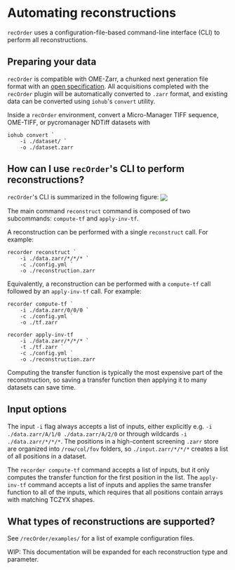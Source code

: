 # Automating reconstructions

`recOrder` uses a configuration-file-based command-line interface (CLI) to perform all reconstructions.

## Preparing your data

`recOrder` is compatible with OME-Zarr, a chunked next generation file format with an [open specification](https://ngff.openmicroscopy.org/0.4/). All acquisitions completed with the `recOrder` plugin will be automatically converted to `.zarr` format, and existing data can be converted using `iohub`'s `convert` utility. 

Inside a `recOrder` environment, convert a Micro-Manager TIFF sequence, OME-TIFF, or pycromanager NDTiff datasets with
```
iohub convert `
    -i ./dataset/ `
    -o ./dataset.zarr
```

## How can I use `recOrder`'s CLI to perform reconstructions?
`recOrder`'s CLI is summarized in the following figure:
<img src="./images/cli_structure.png" align="center">

The main command `reconstruct` command is composed of two subcommands: `compute-tf` and `apply-inv-tf`. 

A reconstruction can be performed with a single `reconstruct` call. For example:
```
recorder reconstruct `
    -i ./data.zarr/*/*/* `
    -c ./config.yml `
    -o ./reconstruction.zarr
```
Equivalently, a reconstruction can be performed with a `compute-tf` call followed by an `apply-inv-tf` call. For example:
```
recorder compute-tf `
    -i ./data.zarr/0/0/0 `
    -c ./config.yml `
    -o ./tf.zarr

recorder apply-inv-tf 
    -i ./data.zarr/*/*/* `
    -t ./tf.zarr `
    -c ./config.yml `
    -o ./reconstruction.zarr
```
Computing the transfer function is typically the most expensive part of the reconstruction, so saving a transfer function then applying it to many datasets can save time. 

## Input options

The input `-i` flag always accepts a list of inputs, either explicitly e.g. `-i ./data.zarr/A/1/0 ./data.zarr/A/2/0` or through wildcards `-i ./data.zarr/*/*/*`. The positions in a high-content screening `.zarr` store are organized into `/row/col/fov` folders, so `./input.zarr/*/*/*` creates a list of all positions in a dataset. 

The `recorder compute-tf` command accepts a list of inputs, but it only computes the transfer function for the first position in the list. The `apply-inv-tf` command accepts a list of inputs and applies the same transfer function to all of the inputs, which requires that all positions contain arrays with matching TCZYX shapes.

## What types of reconstructions are supported?
See `/recOrder/examples/` for a list of example configuration files. 

WIP: This documentation will be expanded for each reconstruction type and parameter.
